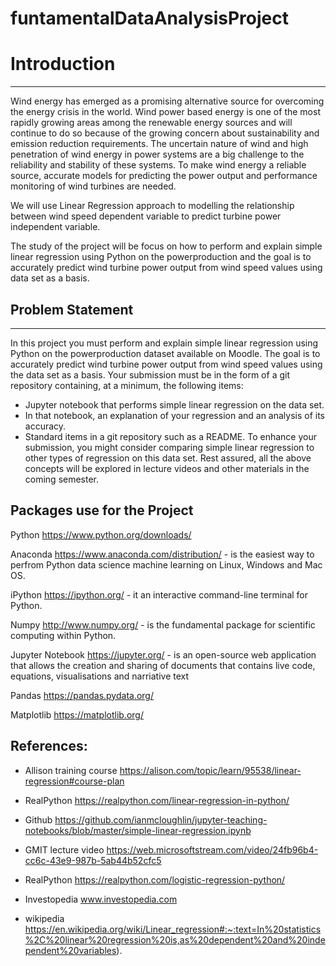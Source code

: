 # funtamentalDataAnalysisProject

# Introduction
***
Wind energy has emerged as a promising alternative source for overcoming the energy crisis in the world. Wind power based energy is one of the most rapidly growing areas among the renewable energy sources and will continue to do so because of the growing concern about sustainability and emission reduction requirements. The uncertain nature of wind and high penetration of wind energy in power systems are a big challenge to the reliability and stability of these systems. To make wind energy a reliable source, accurate models for predicting the power output and performance monitoring of wind turbines are needed. 

We will use Linear Regression approach to modelling the relationship between wind speed dependent variable to predict turbine power independent variable.

The study of the project will be focus on how to perform and explain simple linear regression using Python on the powerproduction and the goal is to accurately predict wind turbine power output from wind speed values using data set as a basis.

## Problem Statement
***

In this project you must perform and explain simple linear regression using Python
on the powerproduction dataset available on Moodle. The goal is to accurately predict wind turbine power output from wind speed values using the data set as a basis.
Your submission must be in the form of a git repository containing, at a minimum, the
following items:
- Jupyter notebook that performs simple linear regression on the data set.
- In that notebook, an explanation of your regression and an analysis of its accuracy.
- Standard items in a git repository such as a README.
To enhance your submission, you might consider comparing simple linear regression to
other types of regression on this data set. Rest assured, all the above concepts will be
explored in lecture videos and other materials in the coming semester.

## Packages use for the Project


Python https://www.python.org/downloads/

Anaconda https://www.anaconda.com/distribution/ - is the easiest way to perfrom Python data science machine learning on Linux, Windows and Mac OS.

iPython https://ipython.org/ - it an interactive command-line terminal for Python.

Numpy http://www.numpy.org/ - is the fundamental package for scientific computing within Python.

Jupyter Notebook https://jupyter.org/ - is an open-source web application that allows the creation and sharing of documents that contains live code, equations, visualisations and narriative text

Pandas https://pandas.pydata.org/

Matplotlib https://matplotlib.org/


## References:

- Allison training course https://alison.com/topic/learn/95538/linear-regression#course-plan

- RealPython https://realpython.com/linear-regression-in-python/

- Github https://github.com/ianmcloughlin/jupyter-teaching-notebooks/blob/master/simple-linear-regression.ipynb

- GMIT lecture video https://web.microsoftstream.com/video/24fb96b4-cc6c-43e9-987b-5ab44b52cfc5

- RealPython https://realpython.com/logistic-regression-python/

 - Investopedia  www.investopedia.com
 
 - wikipedia https://en.wikipedia.org/wiki/Linear_regression#:~:text=In%20statistics%2C%20linear%20regression%20is,as%20dependent%20and%20independent%20variables).
